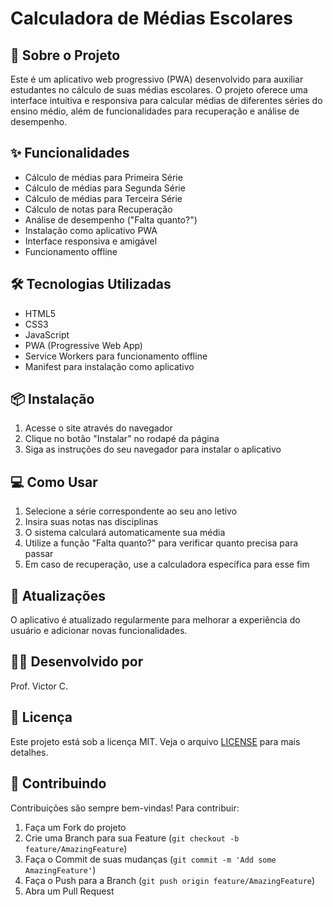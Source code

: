 # Calculadora de Médias Escolares

## 📱 Sobre o Projeto
Este é um aplicativo web progressivo (PWA) desenvolvido para auxiliar estudantes no cálculo de suas médias escolares. O projeto oferece uma interface intuitiva e responsiva para calcular médias de diferentes séries do ensino médio, além de funcionalidades para recuperação e análise de desempenho.

## ✨ Funcionalidades
- Cálculo de médias para Primeira Série
- Cálculo de médias para Segunda Série
- Cálculo de médias para Terceira Série
- Cálculo de notas para Recuperação
- Análise de desempenho ("Falta quanto?")
- Instalação como aplicativo PWA
- Interface responsiva e amigável
- Funcionamento offline

## 🛠️ Tecnologias Utilizadas
- HTML5
- CSS3
- JavaScript
- PWA (Progressive Web App)
- Service Workers para funcionamento offline
- Manifest para instalação como aplicativo

## 📦 Instalação
1. Acesse o site através do navegador
2. Clique no botão "Instalar" no rodapé da página
3. Siga as instruções do seu navegador para instalar o aplicativo

## 💻 Como Usar
1. Selecione a série correspondente ao seu ano letivo
2. Insira suas notas nas disciplinas
3. O sistema calculará automaticamente sua média
4. Utilize a função "Falta quanto?" para verificar quanto precisa para passar
5. Em caso de recuperação, use a calculadora específica para esse fim

## 🔄 Atualizações
O aplicativo é atualizado regularmente para melhorar a experiência do usuário e adicionar novas funcionalidades.

## 👨‍🏫 Desenvolvido por
Prof. Victor C.

## 📄 Licença
Este projeto está sob a licença MIT. Veja o arquivo [LICENSE](LICENSE) para mais detalhes.

## 🤝 Contribuindo
Contribuições são sempre bem-vindas! Para contribuir:
1. Faça um Fork do projeto
2. Crie uma Branch para sua Feature (`git checkout -b feature/AmazingFeature`)
3. Faça o Commit de suas mudanças (`git commit -m 'Add some AmazingFeature'`)
4. Faça o Push para a Branch (`git push origin feature/AmazingFeature`)
5. Abra um Pull Request

